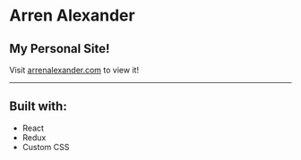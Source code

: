 # Arren Alexander
## My Personal Site! 
Visit [arrenalexander.com](arrenalexander.com) to view it!

---
## Built with: 
 - React
 - Redux
 - Custom CSS
